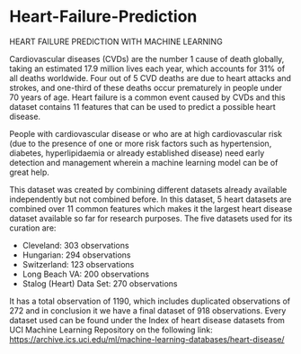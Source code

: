 # Heart-Failure-Prediction
HEART FAILURE PREDICTION WITH MACHINE LEARNING

Cardiovascular diseases (CVDs) are the number 1 cause of death globally, taking an estimated 17.9 million lives each year, which accounts for 31% of all deaths worldwide. Four out of 5 CVD deaths are due to heart attacks and strokes, and one-third of these deaths occur prematurely in people under 70 years of age. Heart failure is a common event caused by CVDs and this dataset contains 11 features that can be used to predict a possible heart disease.

People with cardiovascular disease or who are at high cardiovascular risk (due to the presence of one or more risk factors such as hypertension, diabetes, hyperlipidaemia or already established disease) need early detection and management wherein a machine learning model can be of great help.

This dataset was created by combining different datasets already available independently but not combined before. In this dataset, 5 heart datasets are combined over 11 common features which makes it the largest heart disease dataset available so far for research purposes. The five datasets used for its curation are:

  *	Cleveland: 303 observations
  *	Hungarian: 294 observations
  *	Switzerland: 123 observations
  *	Long Beach VA: 200 observations
  *	Stalog (Heart) Data Set: 270 observations

It has a total observation of 1190, which includes duplicated observations of 272 and in conclusion it we have a final dataset of 918 observations.
Every dataset used can be found under the Index of heart disease datasets from UCI Machine Learning Repository on the following link: https://archive.ics.uci.edu/ml/machine-learning-databases/heart-disease/
